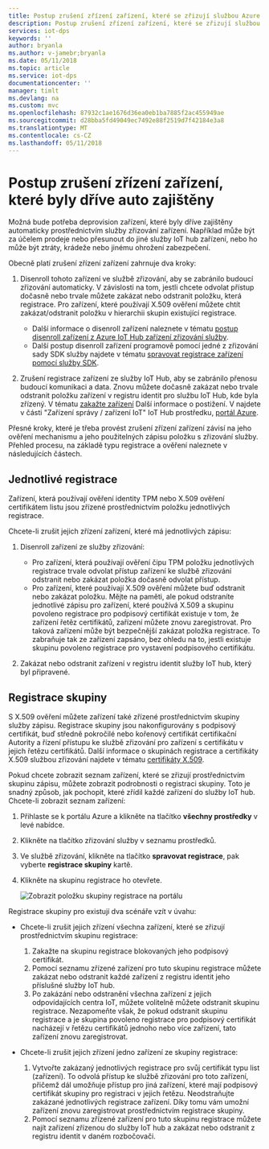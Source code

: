 ```yaml
---
title: Postup zrušení zřízení zařízení, které se zřizují službou Azure IoT Hub zařízení zřizování | Microsoft Docs
description: Postup zrušení zřízení zařízení, které se zřizují službou Azure IoT Hub zařízení zřizování
services: iot-dps
keywords: ''
author: bryanla
ms.author: v-jamebr;bryanla
ms.date: 05/11/2018
ms.topic: article
ms.service: iot-dps
documentationcenter: ''
manager: timlt
ms.devlang: na
ms.custom: mvc
ms.openlocfilehash: 87932c1ae1676d36ea0eb1ba7885f2ac455949ae
ms.sourcegitcommit: d28bba5fd49049ec7492e88f2519d7f42184e3a8
ms.translationtype: MT
ms.contentlocale: cs-CZ
ms.lasthandoff: 05/11/2018
---
```

# <a name="how-to-deprovision-devices-that-were-previously-auto-provisioned"></a>Postup zrušení zřízení zařízení, které byly dříve auto zajištěny 

Možná bude potřeba deprovision zařízení, které byly dříve zajištěny automaticky prostřednictvím služby zřizování zařízení. Například může být za účelem prodeje nebo přesunout do jiné služby IoT hub zařízení, nebo ho může být ztráty, krádeže nebo jinému ohrožení zabezpečení. 

Obecně platí zrušení zřízení zařízení zahrnuje dva kroky:

1. Disenroll tohoto zařízení ve službě zřizování, aby se zabránilo budoucí zřizování automaticky. V závislosti na tom, jestli chcete odvolat přístup dočasně nebo trvale můžete zakázat nebo odstranit položku, která registrace. Pro zařízení, které používají X.509 ověření můžete chtít zakázat/odstranit položku v hierarchii skupin existující registrace.  
 
   - Další informace o disenroll zařízení naleznete v tématu [postup disenroll zařízení z Azure IoT Hub zařízení zřizování služby](how-to-revoke-device-access-portal.md).
   - Další postup disenroll zařízení programově pomocí jedné z zřizování sady SDK služby najdete v tématu [spravovat registrace zařízení pomocí služby SDK](how-to-manage-enrollments-sdks.md).

2. Zrušení registrace zařízení ze služby IoT Hub, aby se zabránilo přenosu budoucí komunikaci a data. Znovu můžete dočasně zakázat nebo trvale odstranit položku zařízení v registru identit pro službu IoT Hub, kde byla zřízený. V tématu [zakažte zařízení](/azure/iot-hub/iot-hub-devguide-identity-registry#disable-devices) Další informace o postižení. V najdete v části "Zařízení správy / zařízení IoT" IoT Hub prostředku, [portál Azure](https://portal.azure.com).

Přesné kroky, které je třeba provést zrušení zřízení zařízení závisí na jeho ověření mechanismu a jeho použitelných zápisu položku s zřizování služby. Přehled procesu, na základě typu registrace a ověření naleznete v následujících částech.

## <a name="individual-enrollments"></a>Jednotlivé registrace
Zařízení, která používají ověření identity TPM nebo X.509 ověření certifikátem listu jsou zřízené prostřednictvím položku jednotlivých registrace. 

Chcete-li zrušit jejich zřízení zařízení, které má jednotlivých zápisu: 

1. Disenroll zařízení ze služby zřizování:

   - Pro zařízení, která používají ověření čipu TPM položku jednotlivých registrace trvale odvolat přístup zařízení ke službě zřizování odstranit nebo zakázat položka dočasně odvolat přístup. 
   - Pro zařízení, které používají X.509 ověření můžete buď odstranit nebo zakázat položku. Mějte na paměti, ale pokud odstraníte jednotlivé zápisu pro zařízení, které používá X.509 a skupinu povoleno registrace pro podpisový certifikát existuje v tom, že zařízení řetěz certifikátů, zařízení můžete znovu zaregistrovat. Pro taková zařízení může být bezpečnější zakázat položka registrace. To zabraňuje tak ze zařízení zapsáno, bez ohledu na to, jestli existuje skupinu povoleno registrace pro vystavení podpisového certifikátu.

2. Zakázat nebo odstranit zařízení v registru identit služby IoT hub, který byl připravené. 


## <a name="enrollment-groups"></a>Registrace skupiny
S X.509 ověření můžete zařízení také zřízené prostřednictvím skupiny služby zápisu. Registrace skupiny jsou nakonfigurovány s podpisový certifikát, buď středně pokročilé nebo kořenový certifikát certifikační Autority a řízení přístupu ke službě zřizování pro zařízení s certifikátu v jejich řetězu certifikátů. Další informace o skupinách registrace a certifikáty X.509 službou zřizování najdete v tématu [certifikáty X.509](concepts-security.md#x509-certificates). 

Pokud chcete zobrazit seznam zařízení, které se zřizují prostřednictvím skupinu zápisu, můžete zobrazit podrobnosti o registraci skupiny. Toto je snadný způsob, jak pochopit, které zřídil každé zařízení do služby IoT hub. Chcete-li zobrazit seznam zařízení: 

1. Přihlaste se k portálu Azure a klikněte na tlačítko **všechny prostředky** v levé nabídce.
2. Klikněte na tlačítko zřizování služby v seznamu prostředků.
3. Ve službě zřizování, klikněte na tlačítko **spravovat registrace**, pak vyberte **registrace skupiny** kartě.
4. Klikněte na skupinu registrace ho otevřete.

   ![Zobrazit položku skupiny registrace na portálu](./media/how-to-unprovision-devices/view-enrollment-group.png)

Registrace skupiny pro existují dva scénáře vzít v úvahu:

- Chcete-li zrušit jejich zřízení všechna zařízení, které se zřizují prostřednictvím skupinu registrace:
  1. Zakažte na skupinu registrace blokovaných jeho podpisový certifikát. 
  2. Pomocí seznamu zřízené zařízení pro tuto skupinu registrace můžete zakázat nebo odstranit každé zařízení z registru identit jeho příslušné služby IoT hub. 
  3. Po zakázání nebo odstranění všechna zařízení z jejich odpovídajících centra IoT, můžete volitelně můžete odstranit skupinu registrace. Nezapomeňte však, že pokud odstranit skupinu registrace a je skupina povoleno registrace pro podpisový certifikát nacházejí v řetězu certifikátů jednoho nebo více zařízení, tato zařízení znovu zaregistrovat. 

- Chcete-li zrušit jejich zřízení jedno zařízení ze skupiny registrace:
  1. Vytvořte zakázaný jednotlivých registrace pro svůj certifikát typu list (zařízení). To odvolá přístup ke službě zřizování pro toto zařízení, přičemž dál umožňuje přístup pro jiná zařízení, které mají podpisový certifikát skupiny pro registraci v jejich řetězu. Neodstraňujte zakázané jednotlivých registrace zařízení. Díky tomu vám umožní zařízení znovu zaregistrovat prostřednictvím registrace skupiny. 
  2. Pomocí seznamu zřízené zařízení pro tuto skupinu registrace můžete najít zařízení zřízenou do služby IoT hub a zakázat nebo odstranit z registru identit v daném rozbočovači. 
  
  










